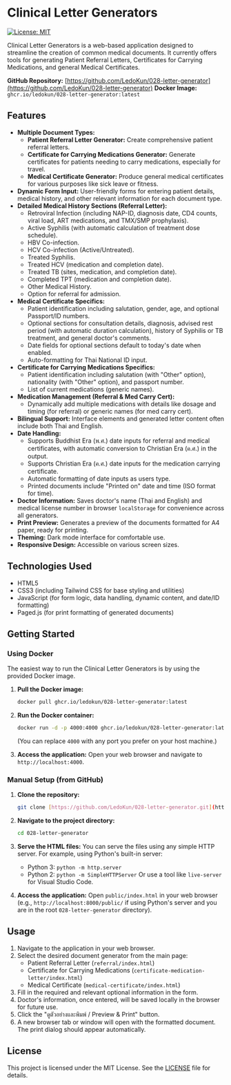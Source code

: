 # Clinical Letter Generators

[![License: MIT](https://img.shields.io/badge/License-MIT-yellow.svg)](https://opensource.org/licenses/MIT)

Clinical Letter Generators is a web-based application designed to streamline the creation of common medical documents. It currently offers tools for generating Patient Referral Letters, Certificates for Carrying Medications, and general Medical Certificates.

**GitHub Repository:** [https://github.com/LedoKun/028-letter-generator](https://github.com/LedoKun/028-letter-generator)
**Docker Image:** `ghcr.io/ledokun/028-letter-generator:latest`

## Features

* **Multiple Document Types:**
    * **Patient Referral Letter Generator:** Create comprehensive patient referral letters.
    * **Certificate for Carrying Medications Generator:** Generate certificates for patients needing to carry medications, especially for travel.
    * **Medical Certificate Generator:** Produce general medical certificates for various purposes like sick leave or fitness.
* **Dynamic Form Input:** User-friendly forms for entering patient details, medical history, and other relevant information for each document type.
* **Detailed Medical History Sections (Referral Letter):**
    * Retroviral Infection (including NAP-ID, diagnosis date, CD4 counts, viral load, ART medications, and TMX/SMP prophylaxis).
    * Active Syphilis (with automatic calculation of treatment dose schedule).
    * HBV Co-infection.
    * HCV Co-infection (Active/Untreated).
    * Treated Syphilis.
    * Treated HCV (medication and completion date).
    * Treated TB (sites, medication, and completion date).
    * Completed TPT (medication and completion date).
    * Other Medical History.
    * Option for referral for admission.
* **Medical Certificate Specifics:**
    * Patient identification including salutation, gender, age, and optional Passport/ID numbers.
    * Optional sections for consultation details, diagnosis, advised rest period (with automatic duration calculation), history of Syphilis or TB treatment, and general doctor's comments.
    * Date fields for optional sections default to today's date when enabled.
    * Auto-formatting for Thai National ID input.
* **Certificate for Carrying Medications Specifics:**
    * Patient identification including salutation (with "Other" option), nationality (with "Other" option), and passport number.
    * List of current medications (generic names).
* **Medication Management (Referral & Med Carry Cert):**
    * Dynamically add multiple medications with details like dosage and timing (for referral) or generic names (for med carry cert).
* **Bilingual Support:** Interface elements and generated letter content often include both Thai and English.
* **Date Handling:**
    * Supports Buddhist Era (พ.ศ.) date inputs for referral and medical certificates, with automatic conversion to Christian Era (ค.ศ.) in the output.
    * Supports Christian Era (ค.ศ.) date inputs for the medication carrying certificate.
    * Automatic formatting of date inputs as users type.
    * Printed documents include "Printed on" date and time (ISO format for time).
* **Doctor Information:** Saves doctor's name (Thai and English) and medical license number in browser `localStorage` for convenience across all generators.
* **Print Preview:** Generates a preview of the documents formatted for A4 paper, ready for printing.
* **Theming:** Dark mode interface for comfortable use.
* **Responsive Design:** Accessible on various screen sizes.

## Technologies Used

* HTML5
* CSS3 (including Tailwind CSS for base styling and utilities)
* JavaScript (for form logic, data handling, dynamic content, and date/ID formatting)
* Paged.js (for print formatting of generated documents)

## Getting Started

### Using Docker

The easiest way to run the Clinical Letter Generators is by using the provided Docker image.

1.  **Pull the Docker image:**
    ```bash
    docker pull ghcr.io/ledokun/028-letter-generator:latest
    ```

2.  **Run the Docker container:**
    ```bash
    docker run -d -p 4000:4000 ghcr.io/ledokun/028-letter-generator:latest
    ```
    (You can replace `4000` with any port you prefer on your host machine.)

3.  **Access the application:**
    Open your web browser and navigate to `http://localhost:4000`.

### Manual Setup (from GitHub)

1.  **Clone the repository:**
    ```bash
    git clone [https://github.com/LedoKun/028-letter-generator.git](https://github.com/LedoKun/028-letter-generator.git)
    ```
2.  **Navigate to the project directory:**
    ```bash
    cd 028-letter-generator
    ```
3.  **Serve the HTML files:**
    You can serve the files using any simple HTTP server. For example, using Python's built-in server:
    * Python 3: `python -m http.server`
    * Python 2: `python -m SimpleHTTPServer`
    Or use a tool like `live-server` for Visual Studio Code.

4.  **Access the application:**
    Open `public/index.html` in your web browser (e.g., `http://localhost:8000/public/` if using Python's server and you are in the root `028-letter-generator` directory).

## Usage

1.  Navigate to the application in your web browser.
2.  Select the desired document generator from the main page:
    * Patient Referral Letter (`referral/index.html`)
    * Certificate for Carrying Medications (`certificate-medication-letter/index.html`)
    * Medical Certificate (`medical-certificate/index.html`)
3.  Fill in the required and relevant optional information in the form.
4.  Doctor's information, once entered, will be saved locally in the browser for future use.
5.  Click the "ดูตัวอย่างและพิมพ์ / Preview & Print" button.
6.  A new browser tab or window will open with the formatted document. The print dialog should appear automatically.

## License

This project is licensed under the MIT License. See the [LICENSE](https://opensource.org/licenses/MIT) file for details.
